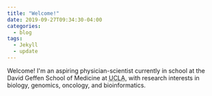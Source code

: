 ```yaml
---
title: "Welcome!"
date: 2019-09-27T09:34:30-04:00
categories:
  - blog
tags:
  - Jekyll
  - update
---
```


Welcome! I'm an aspiring physician-scientist currently in school at the David Geffen School of Medicine at <abbr title="The University of California, Los Angeles">UCLA</abbr>, with research interests in biology, genomics, oncology, and bioinformatics.
